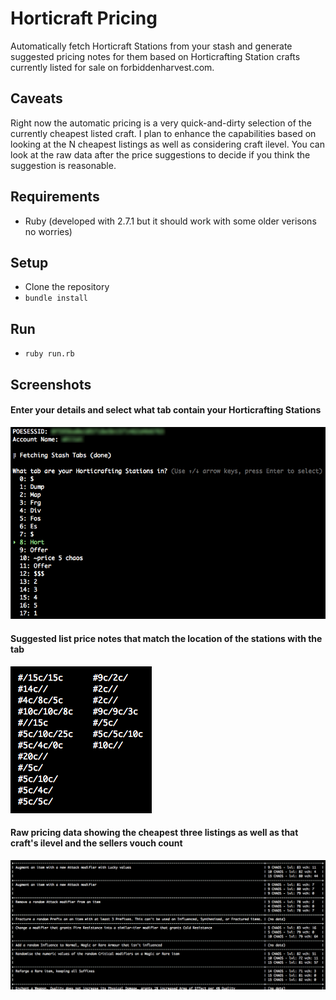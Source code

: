 # Horticraft Pricing

Automatically fetch Horticraft Stations from your stash and generate suggested pricing notes for them based on Horticrafting Station crafts currently listed for sale on forbiddenharvest.com.

## Caveats

Right now the automatic pricing is a very quick-and-dirty selection of the currently cheapest listed craft. I plan to enhance the capabilities based on looking at the N cheapest listings as well as considering craft ilevel. You can look at the raw data after the price suggestions to decide if you think the suggestion is reasonable.

## Requirements

* Ruby (developed with 2.7.1 but it should work with some older verisons no worries)

## Setup

* Clone the repository
* `bundle install`

## Run

* `ruby run.rb`

## Screenshots

#### Enter your details and select what tab contain your Horticrafting Stations
![Select Tab](screenshots/screenshot-1.png)

#### Suggested list price notes that match the location of the stations with the tab
![Pricing Note](screenshots/screenshot-2.png)

#### Raw pricing data showing the cheapest three listings as well as that craft's ilevel and the sellers vouch count
![Raw Craft Data](screenshots/screenshot-3.png)
